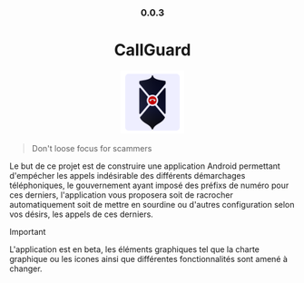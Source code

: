 <div align="center" style="text-align: center;">

### 0.0.3
# CallGuard

<img
	src="AppIcon.png"
	style="height: 7rem;"
	/>

</div>

> Don't loose focus for scammers

Le but de ce projet est de construire une application Android permettant d'empécher les appels
indésirable des différents démarchages téléphoniques, le gouvernement ayant imposé des préfixs
de numéro pour ces derniers, l'application vous proposera soit de racrocher automatiquement soit
de mettre en sourdine ou d'autres configuration selon vos désirs, les appels de ces derniers.

> [!IMPORTANT]
> L'application est en beta, les éléments graphiques tel que la charte graphique ou les icones
> ainsi que différentes fonctionnalités sont amené à changer.
